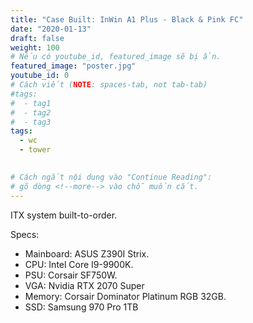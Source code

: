 ```yaml
---
title: "Case Built: InWin A1 Plus - Black & Pink FC"
date: "2020-01-13"
draft: false
weight: 100
# Nếu có youtube_id, featured_image sẽ bị ẩn.
featured_image: "poster.jpg"
youtube_id: 0
# Cách viết (NOTE: spaces-tab, not tab-tab)
#tags:
#  - tag1
#  - tag2
#  - tag3
tags:
  - wc
  - tower
 

# Cách ngắt nội dung vào "Continue Reading":
# gõ dòng <!--more--> vào chỗ muốn cắt.
---
```


ITX system built-to-order.

<!--more-->

Specs:
- Mainboard: ASUS Z390I Strix.
- CPU: Intel Core I9-9900K.
- PSU: Corsair SF750W.
- VGA: Nvidia RTX 2070 Super
- Memory: Corsair Dominator Platinum RGB 32GB.
- SSD: Samsung 970 Pro 1TB